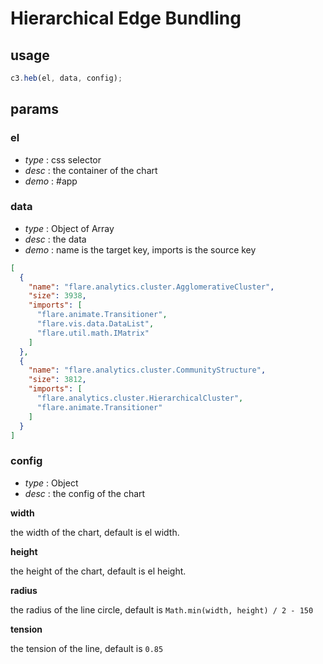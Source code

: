# Hierarchical Edge Bundling

## usage
```javascript
c3.heb(el, data, config);
```

## params


### el

- *type* : css selector
- *desc* : the container of the chart
- *demo* : #app

### data

- *type* : Object of Array
- *desc* : the data
- *demo* : name is the target key, imports is the source key

```json
[
  {
    "name": "flare.analytics.cluster.AgglomerativeCluster",
    "size": 3938,
    "imports": [
      "flare.animate.Transitioner",
      "flare.vis.data.DataList",
      "flare.util.math.IMatrix"
    ]
  },
  {
    "name": "flare.analytics.cluster.CommunityStructure",
    "size": 3812,
    "imports": [
      "flare.analytics.cluster.HierarchicalCluster",
      "flare.animate.Transitioner"
    ]
  }
]
```

### config

- *type* : Object
- *desc* : the config of the chart

**width**

the width of the chart, default is el width.

**height**

the height of the chart, default is el height.

**radius**

the radius of the line circle, default is `Math.min(width, height) / 2 - 150`

**tension**

the tension of the line, default is `0.85`